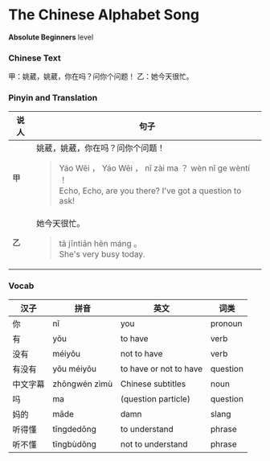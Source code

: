 # The Chinese Alphabet Song
**Absolute Beginners** level
### Chinese Text
甲：姚葳，姚葳，你在吗？问你个问题！
乙：她今天很忙。

### Pinyin and Translation
|说人|句子|
|----|----|
|甲|姚葳，姚葳，你在吗？问你个问题！<blockquote>Yáo Wēi ， Yáo Wēi ， nǐ zài ma ？ wèn nǐ ge wèntí ！<br />Echo, Echo, are you there? I've got a question to ask!</blockquote>|
|乙|她今天很忙。<blockquote>tā jīntiān hěn máng 。<br />She's very busy today.</blockquote>|
### Vocab
|汉子|拼音|英文|词类|
|----|----|----|----|
|你|nǐ|you|pronoun|
|有|yǒu|to have|verb|
|没有|méiyǒu|not to have|verb|
|有没有|yǒu méiyǒu|to have or not to have|question|
|中文字幕|zhōngwén zìmù|Chinese subtitles|noun|
|吗|ma|(question particle)|question|
|妈的|māde|damn|slang|
|听得懂|tīngdedǒng|to understand|phrase|
|听不懂|tīngbùdǒng|not to understand|phrase|